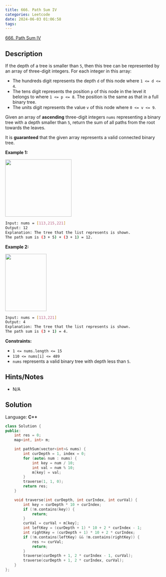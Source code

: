 ```yaml
---
title: 666. Path Sum IV
categories: Leetcode
date: 2024-06-03 01:06:58
tags:
---
```


[666. Path Sum IV](https://leetcode.com/problems/path-sum-iv/description/)

## Description

If the depth of a tree is smaller than `5`, then this tree can be represented by an array of three-digit integers. For each integer in this array:

- The hundreds digit represents the depth `d` of this node where `1 <= d <= 4`.
- The tens digit represents the position `p` of this node in the level it belongs to where `1 <= p <= 8`. The position is the same as that in a full binary tree.
- The units digit represents the value `v` of this node where `0 <= v <= 9`.

Given an array of **ascending**  three-digit integers `nums` representing a binary tree with a depth smaller than `5`, return the sum of all paths from the root towards the leaves.

It is **guaranteed**  that the given array represents a valid connected binary tree.

**Example 1:**

<img alt="" src="https://assets.leetcode.com/uploads/2021/04/30/pathsum4-1-tree.jpg" style="width: 212px; height: 183px;">

```bash
Input: nums = [113,215,221]
Output: 12
Explanation: The tree that the list represents is shown.
The path sum is (3 + 5) + (3 + 1) = 12.
```

**Example 2:**

<img alt="" src="https://assets.leetcode.com/uploads/2021/04/30/pathsum4-2-tree.jpg" style="width: 132px; height: 183px;">

```bash
Input: nums = [113,221]
Output: 4
Explanation: The tree that the list represents is shown.
The path sum is (3 + 1) = 4.
```

**Constraints:**

- `1 <= nums.length <= 15`
- `110 <= nums[i] <= 489`
- `nums` represents a valid binary tree with depth less than `5`.

## Hints/Notes

- N/A

## Solution

Language: **C++**

```C++
class Solution {
public:
    int res = 0;
    map<int, int> m;

    int pathSum(vector<int>& nums) {
        int curDepth = 1, index = 0;
        for (auto& num : nums) {
            int key = num / 10;
            int val = num % 10;
            m[key] = val;
        }
        traverse(1, 1, 0);
        return res;
    }

    void traverse(int curDepth, int curIndex, int curVal) {
        int key = curDepth * 10 + curIndex;
        if (!m.contains(key)) {
            return;
        }
        curVal = curVal + m[key];
        int leftKey = (curDepth + 1) * 10 + 2 * curIndex - 1;
        int rightKey = (curDepth + 1) * 10 + 2 * curIndex;
        if (!m.contains(leftKey) && !m.contains(rightKey)) {
            res += curVal;
            return;
        }
        traverse(curDepth + 1, 2 * curIndex - 1, curVal);
        traverse(curDepth + 1, 2 * curIndex, curVal);
    }
};
```
